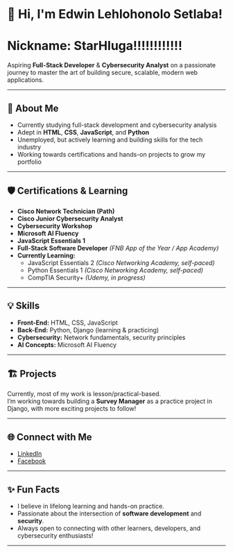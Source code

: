 # 👋 Hi, I'm Edwin Lehlohonolo Setlaba!
# Nickname: StarHluga!!!!!!!!!!!!

Aspiring **Full-Stack Developer** & **Cybersecurity Analyst** on a passionate journey to master the art of building secure, scalable, modern web applications.

---

## 🚀 About Me

- Currently studying full-stack development and cybersecurity analysis  
- Adept in **HTML**, **CSS**, **JavaScript**, and **Python**
- Unemployed, but actively learning and building skills for the tech industry
- Working towards certifications and hands-on projects to grow my portfolio

---

## 🛡️ Certifications & Learning

- **Cisco Network Technician (Path)**
- **Cisco Junior Cybersecurity Analyst**
- **Cybersecurity Workshop**
- **Microsoft AI Fluency**
- **JavaScript Essentials 1**
- **Full-Stack Software Developer** *(FNB App of the Year / App Academy)*
- **Currently Learning:**
  - JavaScript Essentials 2 *(Cisco Networking Academy, self-paced)*
  - Python Essentials 1 *(Cisco Networking Academy, self-paced)*
  - CompTIA Security+ *(Udemy, in progress)*

---

## 💡 Skills

- **Front-End:** HTML, CSS, JavaScript
- **Back-End:** Python, Django (learning & practicing)
- **Cybersecurity:** Network fundamentals, security principles
- **AI Concepts:** Microsoft AI Fluency

---

## 🏗️ Projects

Currently, most of my work is lesson/practical-based.  
I’m working towards building a **Survey Manager** as a practice project in Django, with more exciting projects to follow!

---

## 🌐 Connect with Me

- [LinkedIn](https://www.linkedin.com/in/edwin-lehlohonolo-setlaba-8a42ba191/details/certifications/)
- [Facebook](https://www.facebook.com/starhluga.letseka)
---

## ✨ Fun Facts

- I believe in lifelong learning and hands-on practice.
- Passionate about the intersection of **software development** and **security**.
- Always open to connecting with other learners, developers, and cybersecurity enthusiasts!

---

<!--
Feel free to reach out if you’d like to collaborate, offer advice, or just chat about tech!
-->
